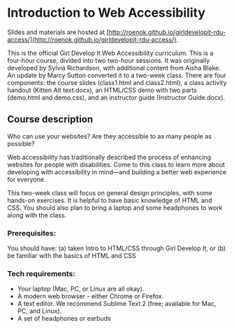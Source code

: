 # Introduction to Web Accessibility
Slides and materials are hosted at [http://roenok.github.io/girldevelopit-rdu-access/](http://roenok.github.io/girldevelopit-rdu-access/).

This is the official Girl Develop It Web Accessibility curriculum. This is a four-hour course, divided into two two-hour sessions. It was originally developed by Sylvia Richardson, with additional content from Aisha Blake. An update by Marcy Sutton converted it to a two-week class. There are four components: the course slides (class1.html and class2.html), a class activity handout (Kitten Alt text.docx), an HTML/CSS demo with two parts (demo.html and demo.css), and an instructor guide (Instructor Guide.docx).

## Course description
Who can use your websites? Are they accessible to as many people as possible?

Web accessibility has traditionally described the process of enhancing websites for people with disabilities. Come to this class to learn more about developing with accessibility in mind—and building a better web experience for everyone.

This two-week class will focus on general design principles, with some hands-on exercises. It is helpful to have basic knowledge of HTML and CSS. You should also plan to bring a laptop and some headphones to work along with the class.

### Prerequisites:
You should have:
(a) taken Intro to HTML/CSS through Girl Develop It, or
(b) be familiar with the basics of HTML and CSS

### Tech requirements:
 - Your laptop (Mac, PC, or Linux are all okay).
 - A modern web browser - either Chrome or Firefox.
 - A text editor. We recommend Sublime Text 2 (free; available for Mac, PC, and Linux).
 - A set of headphones or earbuds
